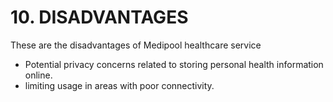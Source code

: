# **10. DISADVANTAGES**
These are the disadvantages of Medipool healthcare service
- Potential privacy concerns related to storing personal health information online.
- limiting usage in areas with poor connectivity.
